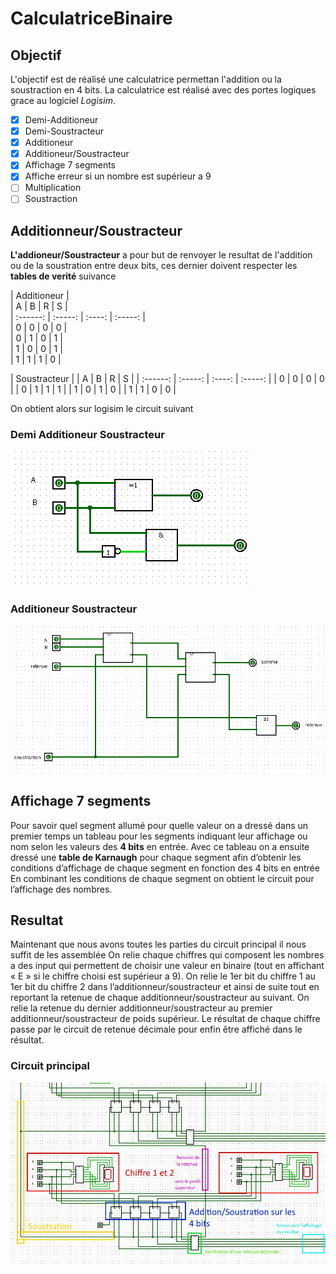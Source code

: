 # CalculatriceBinaire

## Objectif

L'objectif est de réalisé une calculatrice permettan l'addition ou la soustraction en 4 bits. La calculatrice est réalisé avec des portes logiques grace au logiciel *Logisim*.

- [x] Demi-Additioneur
- [x] Demi-Soustracteur
- [x] Additioneur
- [x] Additioneur/Soustracteur
- [x] Affichage 7 segments
- [x] Affiche erreur si un nombre est supérieur a 9
- [ ] Multiplication
- [ ] Soustraction

## Additionneur/Soustracteur 

**L'addioneur/Soustracteur** a pour but de renvoyer le resultat de l'addition ou de la soustration entre deux bits, ces dernier doivent respecter les **tables de verité** suivance 

| Additioneur                           |     
| A        | B       | R      | S       |     
| :------: | :-----: | :----: | :-----: |     
| 0        | 0       | 0      | 0       |     
| 0        | 1       | 0      | 1       |     
| 1        | 0       | 0      | 1       |  
| 1        | 1       | 1      | 0       | 

| Soustracteur                          |
| A        | B       | R      | S       |
| :------: | :-----: | :----: | :-----: |
| 0        | 0       | 0      | 0       |
| 0        | 1       | 1      | 1       |
| 1        | 0       | 1      | 0       |
| 1        | 1       | 0      | 0       |

On obtient alors sur logisim le circuit suivant 

### Demi Additioneur Soustracteur
![alt text](https://github.com/mathiasbamas/CalculatriceBinaire/blob/main/demi-AS.png "Demi Additioneur Soustracteur")

### Additioneur Soustracteur
![alt text](https://github.com/mathiasbamas/CalculatriceBinaire/blob/main/AS.png "Additioneur Soustracteur")

## Affichage 7 segments

Pour savoir quel segment allumé pour quelle valeur on a dressé dans un premier temps un tableau pour les segments indiquant leur affichage ou nom selon les valeurs des **4 bits** en entrée. 
Avec ce tableau on a ensuite dressé une **table de Karnaugh** pour chaque segment afin d’obtenir les conditions d’affichage de chaque segment en fonction des 4 bits en entrée En combinant les conditions de chaque segment on obtient le circuit pour l’affichage des nombres.

## Resultat 

Maintenant que nous avons toutes les parties du circuit principal il nous suffit de les assemblée On relie chaque chiffres qui composent les nombres a des input qui permettent de choisir une valeur en binaire (tout en affichant « E » si le chiffre choisi est supérieur a 9).
On relie le 1er bit du chiffre 1 au 1er bit du chiffre 2 dans l’additionneur/soustracteur et ainsi de suite tout en reportant la retenue de chaque additionneur/soustracteur au suivant.
On relie la retenue du dernier additionneur/soustracteur au premier additionneur/soustracteur de poids supérieur.
Le résultat de chaque chiffre passe par le circuit de retenue décimale pour enfin être affiché dans le résultat. 

### Circuit principal 

![alt text](https://github.com/mathiasbamas/CalculatriceBinaire/blob/main/circuitPrincipal.jpg "Additioneur Soustracteur")





